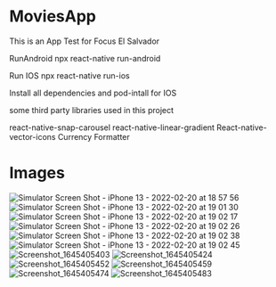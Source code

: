 # MoviesApp

This is an App Test for Focus El Salvador

RunAndroid
npx react-native run-android

Run IOS
npx react-native run-ios

Install all dependencies and pod-intall for IOS

some third party libraries used in this project

react-native-snap-carousel
react-native-linear-gradient
React-native-vector-icons
Currency Formatter

# Images

![Simulator Screen Shot - iPhone 13 - 2022-02-20 at 18 57 56](https://user-images.githubusercontent.com/23017227/154873071-42cb0332-d410-4c58-9517-90821b031fb8.png)
![Simulator Screen Shot - iPhone 13 - 2022-02-20 at 19 01 30](https://user-images.githubusercontent.com/23017227/154873123-17fce0d6-1a59-44b6-b98e-4d34424d561f.png)
![Simulator Screen Shot - iPhone 13 - 2022-02-20 at 19 02 17](https://user-images.githubusercontent.com/23017227/154873302-4e4037f0-d82f-4af9-9f8e-c4458abff867.png)
![Simulator Screen Shot - iPhone 13 - 2022-02-20 at 19 02 26](https://user-images.githubusercontent.com/23017227/154873341-52afd087-df23-44e7-ba23-efc563a787ea.png)
![Simulator Screen Shot - iPhone 13 - 2022-02-20 at 19 02 38](https://user-images.githubusercontent.com/23017227/154873354-bf955d07-6a97-48d9-bb39-dbc3230d6dcb.png)
![Simulator Screen Shot - iPhone 13 - 2022-02-20 at 19 02 45](https://user-images.githubusercontent.com/23017227/154873360-992eff89-5f4a-402c-b575-74f4dac1cd0f.png)
![Screenshot_1645405403](https://user-images.githubusercontent.com/23017227/154873372-0407d046-6c98-4167-aa0e-7d36076c6269.png)
![Screenshot_1645405424](https://user-images.githubusercontent.com/23017227/154873381-6bba7569-b9ba-412e-b9d8-f5695ebfa4a0.png)
![Screenshot_1645405452](https://user-images.githubusercontent.com/23017227/154873389-9b63e843-14ce-4a8c-843b-3c0082613809.png)
![Screenshot_1645405459](https://user-images.githubusercontent.com/23017227/154873402-b0eebd59-06d8-472e-9148-b8e8c4b91d37.png)
![Screenshot_1645405474](https://user-images.githubusercontent.com/23017227/154873415-bab67942-5650-4e00-b332-13bee22a4f44.png)
![Screenshot_1645405483](https://user-images.githubusercontent.com/23017227/154873425-8d510031-f4e8-4cda-b43a-5a655fea1a33.png)
